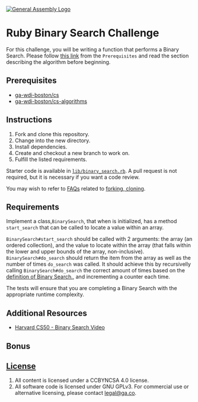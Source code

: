 [![General Assembly Logo](https://camo.githubusercontent.com/1a91b05b8f4d44b5bbfb83abac2b0996d8e26c92/687474703a2f2f692e696d6775722e636f6d2f6b6538555354712e706e67)](https://generalassemb.ly/education/web-development-immersive)

# Ruby Binary Search Challenge

For this challenge, you will be writing a function that performs a Binary
Search. Please follow [this link](https://git.generalassemb.ly/ga-wdi-boston/cs-algorithms#predicting-complexity) from the `Prerequisites` and read the section describing the algorithm before beginning.

## Prerequisites

- [ga-wdi-boston/cs](https://git.generalassemb.ly/ga-wdi-boston/cs)
- [ga-wdi-boston/cs-algorithms](https://git.generalassemb.ly/ga-wdi-boston/cs-algorithms)

## Instructions

1.  Fork and clone this repository.
1.  Change into the new directory.
1.  Install dependencies.
1.  Create and checkout a new branch to work on.
1.  Fulfill the listed requirements.

Starter code is available in [`lib/binary_search.rb`](lib/binary_search.rb). A pull
request is not required, but it is necessary if you want a code review.

You may wish to refer to [FAQs](https://github.com/ga-wdi-boston/meta/wiki/)
related to [forking,
cloning](https://github.com/ga-wdi-boston/meta/wiki/ForkAndClone).

## Requirements

Implement a class,`BinarySearch`, that when is initialized, has a method `start_search` that can be called to locate a value within an array.

`BinarySearch#start_search` should be called with 2 arguments: the array (an ordered collection), and the value to locate within the array (that falls within the lower and upper bounds of the array, non-inclusive). `BinarySearch#do_search` should return the item from the array as well as the number of times `do_search` was called. It should achieve this by recursivelly calling `BinarySearch#do_search` the correct amount of times based on the [definition of Binary Search.](https://git.generalassemb.ly/ga-wdi-boston/cs-algorithms#predicting-complexity), and incrementing a counter each time.

The tests will ensure that you are completing a Binary Search with the
appropriate runtime complexity.

## Additional Resources

- [Harvard CS50 - Binary Search Video](https://www.youtube.com/watch?v=5xlIPT1FRcA)
## Bonus

## [License](LICENSE)

1.  All content is licensed under a CC­BY­NC­SA 4.0 license.
1.  All software code is licensed under GNU GPLv3. For commercial use or
    alternative licensing, please contact legal@ga.co.
